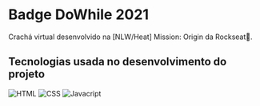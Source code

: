 # Badge DoWhile 2021
 Crachá virtual desenvolvido na [NLW/Heat] Mission: Origin da Rockseat:rocket:.

## Tecnologias usada no desenvolvimento do projeto
<div style="display: inline_block">
  <img alt="HTML" src="https://img.shields.io/badge/HTML5-E34F26?style=for-the-badge&logo=html5&logoColor=white">
  <img alt="CSS" src="https://img.shields.io/badge/CSS3-1572B6?style=for-the-badge&logo=css3&logoColor=white">
  <img alt="Javacript" src="https://img.shields.io/badge/JavaScript-323330?style=for-the-badge&logo=javascript&logoColor=F7DF1E">
</div>
